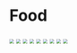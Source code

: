 # Food



<img src="pic\微信图片_20201211140149.jpg" style="zoom: 50%;" />

<img src="pic\微信图片_20201211140150.jpg" style="zoom:50%;" />

<img src="pic\微信图片_202012111401491.jpg" style="zoom:50%;" />

<img src="pic\微信图片_202012111401492.jpg" style="zoom: 50%;" />

<img src="pic\微信图片_202012111401494.jpg" style="zoom:50%;" />



<img src="pic\微信图片_202012111401496.jpg" style="zoom:50%;" />

<img src="pic\微信图片_202012111401497.jpg" style="zoom:50%;" />

<img src="pic\微信图片_202012111401493.jpg" style="zoom:50%;" />

<img src="pic\微信图片_202012111401495.jpg" style="zoom:50%;" />